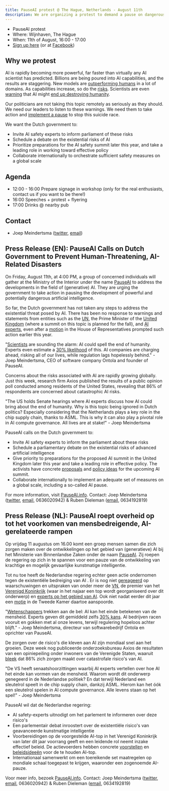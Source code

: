 ```yaml
---
title: PauseAI protest @ The Hague, Netherlands - August 11th
description: We are organizing a protest to demand a pause on dangerous AI development.
---
```


- PauseAI protest
- Where: Wijnhaven, The Hague
- When: 11th of August, 16:00 - 17:00
- [Sign up here](https://docs.google.com/forms/d/e/1FAIpQLScGoe6jY7VmhYCx3XuoxCX-dCnUdHa53Z_tVMY0gn0I0Kf3Ag/viewform?usp%253Dsf_link) (or at [Facebook](https://www.facebook.com/events/950508269582831))

## Why we protest

AI is rapidly becoming more powerful, far faster than virtually any AI scientist has predicted.
Billions are being poured into AI capabilities, and the results are staggering.
New models are [outperforming humans](/sota) in a lot of domains.
As capabilities increase, so do the [risks](/risks).
Scientists are even [warning](https://www.safe.ai/statement-on-ai-risk) that AI might [end up destroying humanity](/xrisk).

Our politicians are not taking this topic remotely as seriously as they should.
We need our leaders to listen to these warnings.
We need them to take action and [implement a pause](/proposal) to stop this suicide race.

We want the Dutch government to:

- Invite AI safety experts to inform parliament of these risks
- Schedule a debate on the existential risks of AI
- Prioritize preparations for the AI safety summit later this year, and take a leading role in working toward effective policy
- Collaborate internationally to orchestrate sufficient safety measures on a global scale

## Agenda

- 12:00 - 16:00 Prepare signage in workshop (only for the real enthusiasts, contact us if you want to be there!)
- 16:00 Speeches + protest + flyering
- 17:00 Drinks @ nearby pub

## Contact

- Joep Meindertsma ([twitter](https://twitter.com/joepmeindertsma), [email](mailto:joep@ontola.io))

## Press Release (EN): PauseAI Calls on Dutch Government to Prevent Human-Threatening, AI-Related Disasters

On Friday, August 11th, at 4:00 PM, a group of concerned individuals will gather at the Ministry of the Interior under the name [PauseAI](http://pauseai.info) to address the developments in the field of (generative) AI. They are urging the government to take action in pausing the development of powerful and potentially dangerous artificial intelligence.

So far, the Dutch government has not taken any steps to address the existential threat posed by AI. There has been no response to warnings and statements from entities such as the [UN](https://www.linkedin.com/feed/update/urn:li:activity:7075767810336923648), the Prime Minister of the [United Kingdom](https://www.theguardian.com/technology/2023/may/25/no-10-acknowledges-existential-risk-ai-first-time-rishi-sunak?) (where a summit on this topic is planned for the fall), and [AI experts](https://nos.nl/op3/artikel/2012979-wetenschappers-waarschuwen-voor-kunstmatige-intelligentie), even after a [motion](https://www.parlementairemonitor.nl/9353000/1/j9vvij5epmj1ey0/vm1rshv2ulz5) in the House of Representatives prompted such action earlier this year.

"[Scientists](https://www.safe.ai/statement-on-ai-risk) are sounding the alarm: AI could spell the end of humanity. Experts even estimate a [30% likelihood](https://forum.effectivealtruism.org/posts/8CM9vZ2nnQsWJNsHx/existential-risk-from-ai-survey-results) of this. AI companies are charging ahead, risking all of our lives, while regulation lags hopelessly behind." - Joep Meindertsma, CEO of software company Ontola and founder of PauseAI.

Concerns about the risks associated with AI are rapidly growing globally. Just this week, research firm Axios published the results of a public opinion poll conducted among residents of the United States, revealing that 86% of respondents are concerned about catastrophic AI risks.

"The US holds Senate hearings where AI experts discuss how AI could bring about the end of humanity. Why is this topic being ignored in Dutch politics? Especially considering that the Netherlands plays a key role in the chip supply chain, thanks to ASML. This is why it can also play a pivotal role in AI compute governance. All lives are at stake!" - Joep Meindertsma

PauseAI calls on the Dutch government to:

- Invite AI safety experts to inform the parliament about these risks
- Schedule a parliamentary debate on the existential risks of advanced artificial intelligence
- Give priority to preparations for the proposed AI summit in the United Kingdom later this year and take a leading role in effective policy. The activists have concrete [proposals](https://pauseai.info/summit) and [policy ideas](https://pauseai.info/proposal) for the upcoming AI summit.
- Collaborate internationally to implement an adequate set of measures on a global scale, including a so-called AI pause.

For more information, visit [PauseAI.info](http://pauseai.info). Contact: Joep Meindertsma ([twitter](https://twitter.com/joepmeindertsma), [email](mailto:joep@ontola.io), 0636020942) & Ruben Dieleman ([email](mailto:ruben@existentialriskobservatory.org), 0634192819)

## Press Release (NL): PauseAI roept overheid op tot het voorkomen van mensbedreigende, AI-gerelateerde rampen

Op vrijdag 11 augustus om 16.00 komt een groep mensen samen die zich zorgen maken over de ontwikkelingen op het gebied van (generatieve) AI bij het Ministerie van Binnenlandse Zaken onder de naam [PauseAI](http://pauseai.info). Zij roepen de regering op zich in te spannen voor een pauze van de ontwikkeling van krachtige en mogelijk gevaarlijke kunstmatige intelligentie.

Tot nu toe heeft de Nederlandse regering echter geen actie ondernomen tegen de existentiële bedreiging van AI . Er is nog niet [gereageerd](https://www.linkedin.com/feed/update/urn:li:activity:7075767810336923648) op waarschuwingen en uitspraken van onder meer de [VN](https://www.linkedin.com/feed/update/urn:li:activity:7075088560508284928), de premier van het [Verenigd Koninkrijk](https://www.theguardian.com/technology/2023/may/25/no-10-acknowledges-existential-risk-ai-first-time-rishi-sunak?) (waar in het najaar een top wordt georganiseerd over dit onderwerp) en [experts op het gebied van AI](https://nos.nl/op3/artikel/2012979-wetenschappers-waarschuwen-voor-kunstmatige-intelligentie). Ook niet nadat eerder dit jaar een [motie](https://www.parlementairemonitor.nl/9353000/1/j9vvij5epmj1ey0/vm1rshv2ulz5) in de Tweede Kamer daartoe aanspoorde.

"[Wetenschappers](https://www.safe.ai/statement-on-ai-risk) trekken aan de bel: AI kan het einde betekenen van de mensheid. Experts geven dit gemiddeld zelfs [30% kans](https://forum.effectivealtruism.org/posts/8CM9vZ2nnQsWJNsHx/existential-risk-from-ai-survey-results). AI bedrijven racen vooruit en gokken met al onze levens, terwijl regulering hopeloos achter blijft." - Joep Meindertsma, directeur van softwarebedrijf Ontola en oprichter van PauseAI.

De zorgen over de risico's die kleven aan AI zijn mondiaal snel aan het groeien. Deze week nog publiceerde onderzoeksbureau Axios de resultaten van een opiniepeiling onder inwoners van de Verenigde Staten, waaruit [bleek](https://www.axios.com/2023/08/09/ai-voters-trust-government-regulation) dat 86% zich zorgen maakt over catastrofale risico's van AI.

"De VS heeft senaatshoorzittingen waarbij AI experts vertellen over hoe AI het einde kan vormen van de mensheid. Waarom wordt dit onderwerp genegeerd in de Nederlandse politiek? En dat terwijl Nederland een sleutelrol speelt in de chip supply chain, dankzij ASML. Hierom kan het óók een sleutelrol spelen in AI compute governance. Alle levens staan op het spel!" - Joep Meindertsma

PauseAI wil dat de Nederlandse regering:

- AI safety-experts uitnodigt om het parlement te informeren over deze risico's 
- Een parlementair debat inroostert over de existentiële risico's van geavanceerde kunstmatige intelligentie  
- Voorbereidingen op de voorgestelde AI-top in het Verenigd Koninkrijk van later dit jaar voorrang geeft en een leidende rol neemt inzake effectief beleid. De actievoerders hebben concrete [voorstellen](https://pauseai.info/summit) en [beleidsideeën](https://pauseai.info/proposal) voor de te houden AI-top.
- Internationaal samenwerkt om een toereikende set maatregelen op mondiale schaal toegepast te krijgen, waaronder een zogenoemde AI-pauze.

Voor meer info, bezoek [PauseAI.info](http://pauseai.info). Contact: Joep Meindertsma ([twitter](https://twitter.com/joepmeindertsma), [email](mailto:joep@ontola.io), 0636020942) & Ruben Dieleman ([email](mailto:ruben@existentialriskobservatory.org), 0634192819)
